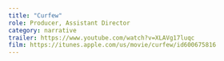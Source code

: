 ```yaml
---
title: "Curfew"
role: Producer, Assistant Director
category: narrative
trailer: https://www.youtube.com/watch?v=XLAVg17luqc
film: https://itunes.apple.com/us/movie/curfew/id600675816
---
```

